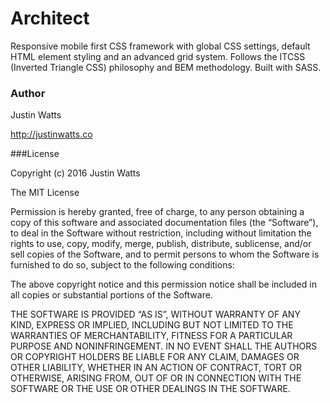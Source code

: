 # Architect

Responsive mobile first CSS framework with global CSS settings, default HTML element styling and an advanced grid system. Follows the ITCSS (Inverted Triangle CSS) philosophy and BEM methodology. Built with SASS.

### Author
Justin Watts

<http://justinwatts.co>


###License

Copyright (c) 2016 Justin Watts

The MIT License

Permission is hereby granted, free of charge, to any person obtaining a copy of this software and associated documentation files (the &#8220;Software&#8221;), to deal in the Software without restriction, including without limitation the rights to use, copy, modify, merge, publish, distribute, sublicense, and/or sell copies of the Software, and to permit persons to whom the Software is furnished to do so, subject to the following conditions:

The above copyright notice and this permission notice shall be included in all copies or substantial portions of the Software.

THE SOFTWARE IS PROVIDED &#8220;AS IS&#8221;, WITHOUT WARRANTY OF ANY KIND, EXPRESS OR IMPLIED, INCLUDING BUT NOT LIMITED TO THE WARRANTIES OF MERCHANTABILITY, FITNESS FOR A PARTICULAR PURPOSE AND NONINFRINGEMENT. IN NO EVENT SHALL THE AUTHORS OR COPYRIGHT HOLDERS BE LIABLE FOR ANY CLAIM, DAMAGES OR OTHER LIABILITY, WHETHER IN AN ACTION OF CONTRACT, TORT OR OTHERWISE, ARISING FROM, OUT OF OR IN CONNECTION WITH THE SOFTWARE OR THE USE OR OTHER DEALINGS IN THE SOFTWARE.